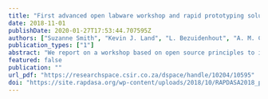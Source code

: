 ```yaml
---
title: "First advanced open labware workshop and rapid prototyping solutions for research challenges in Africa"
date: 2018-11-01
publishDate: 2020-01-27T17:53:44.707595Z
authors: ["Suzanne Smith", "Kevin J. Land", "L. Bezuidenhout", "A. M. Chagas"]
publication_types: ["1"]
abstract: "We report on a workshop based on open source principles to implement innovative solutions for laboratories and science applications in Africa. Specifically, 3D printed designs and electronic circuit designs implemented by different research teams from Africa are highlighted. The advanced open labware workshop enabled teams to develop setups to solve challenges faced in their own laboratories or research environments. The workshop showed that substantial developments could be made within a two week time frame, particularly using rapid prototyping techniques such as 3D printing and laser cutting to accelerate the development of the open labware solutions."
featured: false
publication: ""
url_pdf: "https://researchspace.csir.co.za/dspace/handle/10204/10595"
doi: "https://site.rapdasa.org/wp-content/uploads/2018/10/RAPDASA2018_programme.pdf"
---
```

